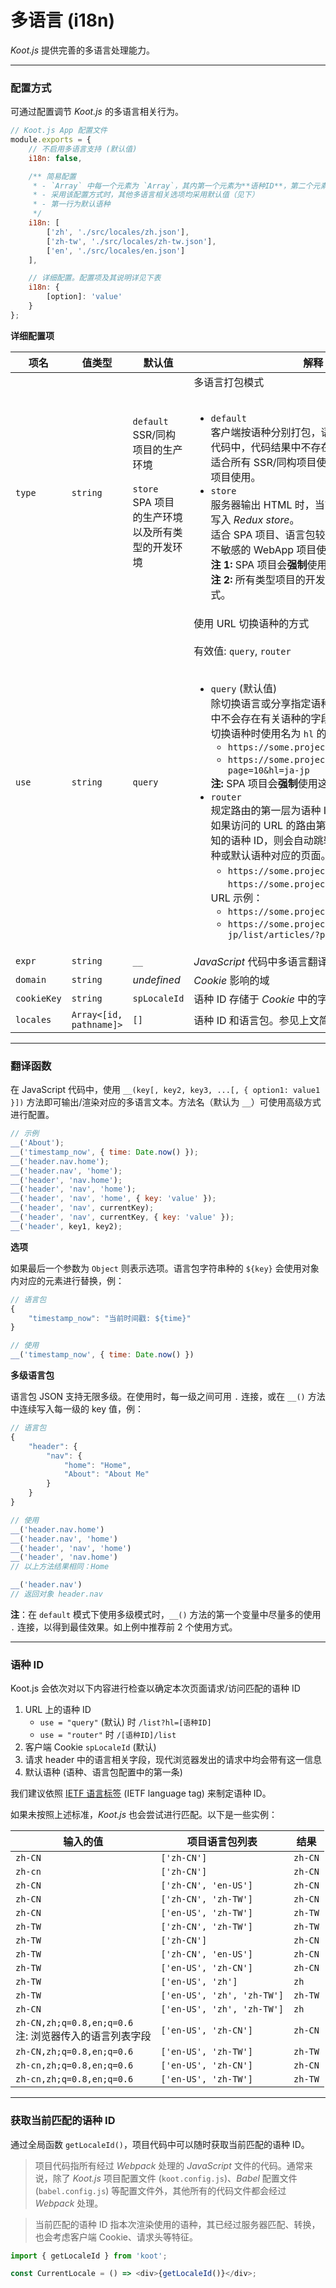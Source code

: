 # 多语言 (i18n)

_Koot.js_ 提供完善的多语言处理能力。

---

### 配置方式

可通过配置调节 _Koot.js_ 的多语言相关行为。

```javascript
// Koot.js App 配置文件
module.exports = {
    // 不启用多语言支持 (默认值)
    i18n: false,

    /** 简易配置
     * - `Array` 中每一个元素为 `Array`，其内第一个元素为**语种ID**，第二个元素为**语言包文件路径**
     * - 采用该配置方式时，其他多语言相关选项均采用默认值（见下）
     * - 第一行为默认语种
     */
    i18n: [
        ['zh', './src/locales/zh.json'],
        ['zh-tw', './src/locales/zh-tw.json'],
        ['en', './src/locales/en.json']
    ],

    // 详细配置。配置项及其说明详见下表
    i18n: {
        [option]: 'value'
    }
};
```

**详细配置项**

| 项名        | 值类型                  | 默认值                                                                                         | 解释                                                                                                                                                                                                                                                                                                                                                                                                                                                                                                                                                                                                                                                                                                                                                                                                        |
| ----------- | ----------------------- | ---------------------------------------------------------------------------------------------- | ----------------------------------------------------------------------------------------------------------------------------------------------------------------------------------------------------------------------------------------------------------------------------------------------------------------------------------------------------------------------------------------------------------------------------------------------------------------------------------------------------------------------------------------------------------------------------------------------------------------------------------------------------------------------------------------------------------------------------------------------------------------------------------------------------------- |
| `type`      | `string`                | `default`<br>SSR/同构项目的生产环境<br><br>`store`<br>SPA 项目的生产环境以及所有类型的开发环境 | 多语言打包模式<br><br><ul><li>`default`<br>客户端按语种分别打包，语言包内容会直接打入到代码中，代码结果中不存在“语言包对象”。<br>适合所有 SSR/同构项目使用，推荐语言包较大的项目使用。</li><li>`store`<br>服务器输出 HTML 时，当前语种的语言包对象会写入 _Redux store_。<br>适合 SPA 项目、语言包较小、或对文件/请求体积不敏感的 WebApp 项目使用。<br><strong>注 1: </strong>SPA 项目会<strong>强制</strong>使用这一模式。<br><strong>注 2: </strong>所有类型项目的开发环境会<strong>强制</strong>使用这一模式。</li></ul>                                                                                                                                                                                                                                                                                  |
| `use`       | `string`                | `query`                                                                                        | 使用 URL 切换语种的方式<br><br>有效值: `query`, `router`<br><br><ul><li>`query` (默认值)<br>除切换语言或分享指定语种链接等情况外，URL 中不会存在有关语种的字段。<br>切换语种时使用名为 `hl` 的 URL 参数，如：<ul><li>`https://some.project.com/?hl=zh-cn`</li><li>`https://some.project.com/list/articles/?page=10&hl=ja-jp`</li></ul><strong>注: </strong>SPA 项目会<strong>强制</strong>使用这一方式。</li><li>`router`<br>规定路由的第一层为语种 ID。<br>如果访问的 URL 的路由第一层不是项目设定的已知的语种 ID，则会自动跳转到最近一次访问的语种或默认语种对应的页面。<ul><li>`https://some.project.com/` 自动跳转到 `https://some.project.com/zh-cn/`</li></ul>URL 示例：<ul><li>`https://some.project.com/zh-cn/`</li><li>`https://some.project.com/ja-jp/list/articles/?page=10`</li></ul></li></ul> |
| `expr`      | `string`                | `__`                                                                                           | _JavaScript_ 代码中多语言翻译方法名                                                                                                                                                                                                                                                                                                                                                                                                                                                                                                                                                                                                                                                                                                                                                                         |
| `domain`    | `string`                | _undefined_                                                                                    | _Cookie_ 影响的域                                                                                                                                                                                                                                                                                                                                                                                                                                                                                                                                                                                                                                                                                                                                                                                           |
| `cookieKey` | `string`                | `spLocaleId`                                                                                   | 语种 ID 存储于 _Cookie_ 中的字段名                                                                                                                                                                                                                                                                                                                                                                                                                                                                                                                                                                                                                                                                                                                                                                          |
| `locales`   | `Array<[id, pathname]>` | `[]`                                                                                           | 语种 ID 和语言包。参见上文简易配置                                                                                                                                                                                                                                                                                                                                                                                                                                                                                                                                                                                                                                                                                                                                                                          |

---

### 翻译函数

在 JavaScript 代码中，使用 `__(key[, key2, key3, ...[, { option1: value1 }])` 方法即可输出/渲染对应的多语言文本。方法名（默认为 `__`）可使用高级方式进行配置。

```javascript
// 示例
__('About');
__('timestamp_now', { time: Date.now() });
__('header.nav.home');
__('header.nav', 'home');
__('header', 'nav.home');
__('header', 'nav', 'home');
__('header', 'nav', 'home', { key: 'value' });
__('header', 'nav', currentKey);
__('header', 'nav', currentKey, { key: 'value' });
__('header', key1, key2);
```

**选项**

如果最后一个参数为 `Object` 则表示选项。语言包字符串种的 `${key}` 会使用对象内对应的元素进行替换，例：

```javascript
// 语言包
{
    "timestamp_now": "当前时间戳: ${time}"
}

// 使用
__('timestamp_now', { time: Date.now() })
```

**多级语言包**

语言包 JSON 支持无限多级。在使用时，每一级之间可用 `.` 连接，或在 `__()` 方法中连续写入每一级的 key 值，例：

```javascript
// 语言包
{
    "header": {
        "nav": {
            "home": "Home",
            "About": "About Me"
        }
    }
}

// 使用
__('header.nav.home')
__('header.nav', 'home')
__('header', 'nav', 'home')
__('header', 'nav.home')
// 以上方法结果相同：Home

__('header.nav')
// 返回对象 header.nav
```

**注**：在 `default` 模式下使用多级模式时，`__()` 方法的第一个变量中尽量多的使用 `.` 连接，以得到最佳效果。如上例中推荐前 2 个使用方式。

---

### 语种 ID

Koot.js 会依次对以下内容进行检查以确定本次页面请求/访问匹配的语种 ID

1. URL 上的语种 ID
    - `use = "query"` (默认) 时 `/list?hl=[语种ID]`
    - `use = "router"` 时 `/[语种ID]/list`
2. 客户端 Cookie `spLocaleId` (默认)
3. 请求 header 中的语言相关字段，现代浏览器发出的请求中均会带有这一信息
4. 默认语种 (语种、语言包配置中的第一条)

我们建议依照 [IETF 语言标签](https://zh.wikipedia.org/wiki/IETF%E8%AA%9E%E8%A8%80%E6%A8%99%E7%B1%A4) (IETF language tag) 来制定语种 ID。

如果未按照上述标准，_Koot.js_ 也会尝试进行匹配。以下是一些实例：

| 输入的值                                                  | 项目语言包列表             | 结果    |
| --------------------------------------------------------- | -------------------------- | ------- |
| `zh-CN`                                                   | `['zh-CN']`                | `zh-CN` |
| `zh-cn`                                                   | `['zh-CN']`                | `zh-CN` |
| `zh-CN`                                                   | `['zh-CN', 'en-US']`       | `zh-CN` |
| `zh-CN`                                                   | `['zh-CN', 'zh-TW']`       | `zh-CN` |
| `zh-CN`                                                   | `['en-US', 'zh-TW']`       | `zh-TW` |
| `zh-TW`                                                   | `['zh-CN', 'zh-TW']`       | `zh-TW` |
| `zh-TW`                                                   | `['zh-CN']`                | `zh-CN` |
| `zh-TW`                                                   | `['zh-CN', 'en-US']`       | `zh-CN` |
| `zh-TW`                                                   | `['en-US', 'zh-CN']`       | `zh-CN` |
| `zh-TW`                                                   | `['en-US', 'zh']`          | `zh`    |
| `zh-TW`                                                   | `['en-US', 'zh', 'zh-TW']` | `zh-TW` |
| `zh-CN`                                                   | `['en-US', 'zh', 'zh-TW']` | `zh`    |
| `zh-CN,zh;q=0.8,en;q=0.6`<br>注: 浏览器传入的语言列表字段 | `['en-US', 'zh-CN']`       | `zh-CN` |
| `zh-CN,zh;q=0.8,en;q=0.6`                                 | `['en-US', 'zh-TW']`       | `zh-TW` |
| `zh-cn,zh;q=0.8,en;q=0.6`                                 | `['en-US', 'zh-CN']`       | `zh-CN` |
| `zh-cn,zh;q=0.8,en;q=0.6`                                 | `['en-US', 'zh-TW']`       | `zh-TW` |

---

### 获取当前匹配的语种 ID

通过全局函数 `getLocaleId()`，项目代码中可以随时获取当前匹配的语种 ID。

> 项目代码指所有经过 _Webpack_ 处理的 _JavaScript_ 文件的代码。通常来说，除了 _Koot.js_ 项目配置文件 (`koot.config.js`)、_Babel_ 配置文件 (`babel.config.js`) 等配置文件外，其他所有的代码文件都会经过 _Webpack_ 处理。

> 当前匹配的语种 ID 指本次渲染使用的语种，其已经过服务器匹配、转换，也会考虑客户端 Cookie、请求头等特征。

```javascript
import { getLocaleId } from 'koot';

const CurrentLocale = () => <div>{getLocaleId()}</div>;
```
